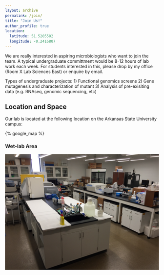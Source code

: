 ```yaml
---
layout: archive
permalink: /join/
title: "Join Us!"
author_profile: true
location:
  latitude: 51.5285582
  longitude: -0.2416807
---
```


We are really interested in aspiring microbiologists who want to join the team. A typical undergraduate committment would be 8-12 hours of lab work each week. For students interested in this, please drop by my office (Room X Lab Sciences East) or enquire by email.

Types of undergraduate projects: 1) Functional genomics screens 2) Gene mutagenesis and characterization of mutant 3) Analysis of pre-exisiting data (e.g. RNAseq, genomic sequencing, etc)

## Location and Space

Our lab is located at the following location on the Arkansas State University campus:

{% google_map %}

### Wet-lab Area

<img src='/images/IMG_0447.JPG'>
